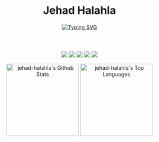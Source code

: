 <header align="center">
  <h1>Jehad Halahla</h1>
  <a href="https://git.io/typing-svg"><img src="https://readme-typing-svg.demolab.com?font=Fira+Code&pause=1000&color=3AC301&background=FF541E00&center=true&vCenter=true&width=1300&lines=Computer+Engineering+Student;Welcome+to+my+github!" alt="Typing SVG" /></a>
</header>

<div align="center">
  <ul style="list-style: none; padding: 0;">
    <li style="display: inline-block;"><img src="https://img.shields.io/badge/c-%2300599C.svg?style=for-the-badge&logo=c%2B%2B&logoColor=white"></li>
    <li style="display: inline-block;"><img src="https://img.shields.io/badge/c-%2300599C.svg?style=for-the-badge&logo=c%2B%2B&logoColor=white"></li>
    <li style="display: inline-block;"><img src="https://img.shields.io/badge/c-%2300599C.svg?style=for-the-badge&logo=c%2B%2B&logoColor=white"></li>
    <li style="display: inline-block;"><img src="https://img.shields.io/badge/c-%2300599C.svg?style=for-the-badge&logo=c%2B%2B&logoColor=white"></li>
    <li style="display: inline-block;"><img src="https://img.shields.io/badge/c-%2300599C.svg?style=for-the-badge&logo=c%2B%2B&logoColor=white"></li>
  </ul>
  
  <a href="https://github.com/anuraghazra/github-readme-stats"><img alt="jehad-halahla's Github Stats" src="https://denvercoder1-github-readme-stats.vercel.app/api/?username=jehad-halahla&show_icons=true&include_all_commits=true&count_private=true&theme=react&hide_border=true&bg_color=1F222E&title_color=F85D7F&icon_color=F8D866" height="192px"/></a>
  <a href="https://github.com/anuraghazra/github-readme-stats"><img alt="jehad-halahla's Top Languages" src="https://denvercoder1-github-readme-stats.vercel.app/api/top-langs/?username=jehad-halahla&langs_count=8&layout=compact&theme=react&hide_border=true&bg_color=1F222E&title_color=F85D7F&icon_color=F8D866&hide=Jupyter%20Notebook,Roff" height="192px"/></a>
</div>
